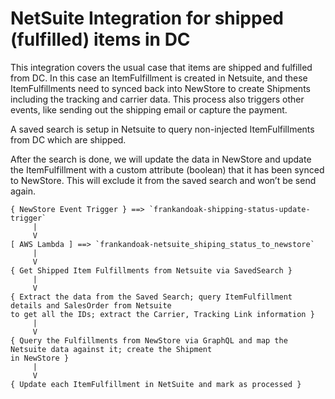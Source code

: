 # NetSuite Integration for shipped (fulfilled) items in DC

This integration covers the usual case that items are shipped and fulfilled from DC. In this case an ItemFulfillment
is created in Netsuite, and these ItemFulfillments need to synced back into NewStore to create Shipments including
the tracking and carrier data. This process also triggers other events, like sending out the shipping email or
capture the payment.

A saved search is setup in Netsuite to query non-injected ItemFulfillments from DC which are shipped.

After the search is done, we will update the data in NewStore and update the ItemFulfillment with a custom attribute (boolean) that it has been synced to NewStore. This will exclude it from the saved search and won’t be send again.

```
{ NewStore Event Trigger } ==> `frankandoak-shipping-status-update-trigger`
     |
     V
[ AWS Lambda ] ==> `frankandoak-netsuite_shiping_status_to_newstore`
     |
     V
{ Get Shipped Item Fulfillments from Netsuite via SavedSearch }
     |
     V
{ Extract the data from the Saved Search; query ItemFulfillment details and SalesOrder from Netsuite
to get all the IDs; extract the Carrier, Tracking Link information }
     |
     V
{ Query the Fulfillments from NewStore via GraphQL and map the Netsuite data against it; create the Shipment
in NewStore }
     |
     V
{ Update each ItemFulfillment in NetSuite and mark as processed }
```


